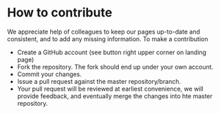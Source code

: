 # How to contribute

We appreciate help of colleagues to keep our pages up-to-date and consistent, and to add any missing information. To make a contribution

- Create a GitHub account (see button right upper corner on landing page)
- Fork the repository. The fork should end up under your own account.
- Commit your changes.
- Issue a pull request against the master repository/branch.
- Your pull request will be reviewed at earliest convenience, we will provide feedback, and eventually merge the changes into hte master repository.



